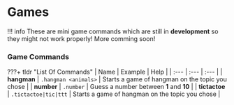 # Games

!!! info
    These are mini game commands which are still in **development** so they might not work properly! More comming soon!

### Game Commands

???+ tldr "List Of Commands"
    | Name | Example | Help |
    | :--- | :--- | :--- |
    | **hangman** | `.hangman <animals>` | Starts a game of hangman on  the topic you chose |
    | **number** | `.number` | Guess a number between **1** and **10** |
    | **tictactoe** | `.tictactoe|tic|ttt` | Starts a game of hangman on  the topic you chose |